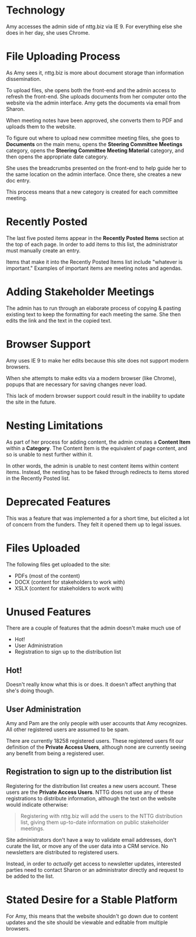 # Technology

Amy accesses the admin side of nttg.biz via IE 9. For everything else she does 
in her day, she uses Chrome.

# File Uploading Process 

As Amy sees it, nttg.biz is more about document storage than information 
dissemination.

To upload files, she opens both the front-end and the admin access to refresh 
the front-end. She uploads documents from her computer onto the website via the 
admin interface. Amy gets the documents via email from Sharon.

When meeting notes have been approved, she converts them to PDF and uploads 
them to the website.

To figure out where to upload new committee meeting files, she goes to **Documents** 
on the main menu, opens the **Steering Committee Meetings** category, opens the 
**Steering Committee Meeting Material** category, and then opens the appropriate 
date category. 

She uses the breadcrumbs presented on the front-end to help guide her to the 
same location on the admin interface. Once there, she creates a new doc entry.

This process means that a new category is created for each committee meeting.

# Recently Posted

The last five posted items appear in the **Recently Posted Items** section at the 
top of each page. In order to add items to this list, the administrator must
manually create an entry.

Items that make it into the Recently Posted Items list include "whatever is 
important." Examples of important items are meeting notes and agendas.

# Adding Stakeholder Meetings

The admin has to run through an elaborate process of copying & pasting existing 
text to keep the formatting for each meeting the same. She then edits the link
and the text in the copied text.

# Browser Support

Amy uses IE 9 to make her edits because this site does not support modern browsers.

When she attempts to make edits via a modern browser (like Chrome), popups that
are necessary for saving changes never load.

This lack of modern browser support could result in the inability to update the 
site in the future.

# Nesting Limitations

As part of her process for adding content, the admin creates a **Content Item** 
within a **Category**. The Content Item is the equivalent of page content, and so
is unable to nest further within it. 

In other words, the admin is unable to nest content items within content items. 
Instead, the nesting has to be faked through redirects to items stored in the
Recently Posted list.

# Deprecated Features

This was a feature that was implemented a for a short time, but elicited a lot
of concern from the funders. They felt it opened them up to legal issues.

# Files Uploaded

The following files get uploaded to the site:

* PDFs (most of the content)
* DOCX (content for stakeholders to work with)
* XSLX (content for stakeholders to work with)

# Unused Features

There are a couple of features that the admin doesn't make much use of

* Hot!
* User Administration
* Registration to sign up to the distribution list

## Hot! 

Doesn't really know what this is or does. It doesn't affect anything that she's
doing though.

## User Administration 

Amy and Pam are the only people with user accounts that Amy recognizes. All 
other registered users are assumed to be spam. 

There are currently 18258 registered users. These registered users fit our 
definition of the **Private Access Users**, although none are currently seeing 
any benefit from being a registered user.

## Registration to sign up to the distribution list

Registering for the distribution list creates a new users account. These users 
are the **Private Access Users**. NTTG does not use any of these registrations 
to distribute information, although the text on the website would indicate 
otherwise:

> Registering with nttg.biz will add the users to the NTTG distribution list,
> giving them up-to-date information on public stakeholder meetings.

Site administrators don't have a way to validate email addresses, don't curate 
the list, or move any of the user data into a CRM service. No newsletters are
distributed to registered users.

Instead, in order to _actually_ get access to newsletter updates, interested 
parties need to contact Sharon or an administrator directly and request to be
added to the list.

# Stated Desire for a Stable Platform

For Amy, this means that the website shouldn't go down due to content updates 
and the site should be viewable and editable from multiple browsers.
